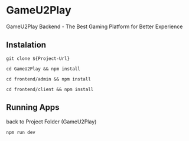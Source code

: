 # GameU2Play
GameU2Play Backend - The Best Gaming Platform for Better Experience

## Instalation

```
git clone ${Project-Url}

cd GameU2Play && npm install

cd frontend/admin && npm install

cd frontend/client && npm install

```
## Running Apps

back to Project Folder (GameU2Play)

```
npm run dev
```

